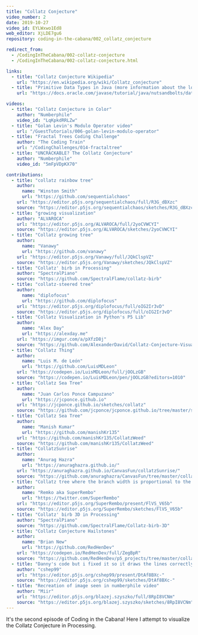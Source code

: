 ```yaml
---
title: "Collatz Conjecture"
video_number: 2
date: 2019-10-27
video_id: EYLWxwo1Ed8
web_editor: XjLDE7gu6
repository: coding-in-the-cabana/002_collatz_conjecture

redirect_from:
  - /CodingInTheCabana/002-collatz-conjecture
  - /CodingInTheCabana/002-collatz-conjecture.html

links:
  - title: "Collatz Conjecture Wikipedia"
    url: "https://en.wikipedia.org/wiki/Collatz_conjecture"
  - title: "Primitive Data Types in Java (more information about the long type)"
    url: "https://docs.oracle.com/javase/tutorial/java/nutsandbolts/datatypes.html"

videos:
  - title: "Collatz Conjecture in Color"
    author: "Numberphile"
    video_id: "LqKpkdRRLZw"
  - title: "Golan Levin's Modulo Operator video"
    url: "/GuestTutorials/006-golan-levin-modulo-operator"
  - title: "Fractal Trees Coding Challenge"
    author: "The Coding Train"
    url: "/CodingChallenges/014-fractaltree"
  - title: "UNCRACKABLE? The Collatz Conjecture"
    author: "Numberphile"
    video_id: "5mFpVDpKX70"

contributions:
  - title: "collatz rainbow tree"
    author:
      name: "Winston Smith"
      url: "https://github.com/sequentialchaos"
    url: "https://editor.p5js.org/sequentialchaos/full/R3G_dBXzc"
    source: "https://editor.p5js.org/sequentialchaos/sketches/R3G_dBXzc"
  - title: "growing visualization"
    author: "ALVAROCA"
    url: "https://editor.p5js.org/ALVAROCA/full/2yoCVWCYI"
    source: "https://editor.p5js.org/ALVAROCA/sketches/2yoCVWCYI"
  - title: "Collatz growing tree"
    author:
      name: "Vanawy"
      url: "https://github.com/vanawy"
    url: "https://editor.p5js.org/Vanawy/full/JQkClspVZ"
    source: "https://editor.p5js.org/Vanawy/sketches/JQkClspVZ"
  - title: "Collatz' birb in Processing"
    author: "SpectralPiano"
    source: "https://github.com/SpectralFlame/collatz-birb"
  - title: "collatz-steered tree"
    author:
      name: "diplofocus"
      url: "https://github.com/diplofocus"
    url: "https://editor.p5js.org/diplofocus/full/oIG2Ir3vD"
    source: "https://editor.p5js.org/diplofocus/full/oIG2Ir3vD"
  - title: "Collatz Visualization in Python's P5 Lib"
    author:
      name: "Alex Day"
      url: "https://alexday.me"
    url: "https://imgur.com/a/pXfzD8j"
    source: "https://github.com/AlexanderDavid/Collatz-Conjecture-Visualization"
  - title: "Collatz Thing"
    author:
      name: "Luis M. de León"
      url: "https://github.com/LuisMDLeon"
    url: "https://codepen.io/LuisMDLeon/full/jOOLzGB"
    source: "https://codepen.io/LuisMDLeon/pen/jOOLzGB?editors=1010"
  - title: "Collatz Sea Tree"
    author:
      name: "Juan Carlos Ponce Campuzano"
      url: "https://jcponce.github.io"
    url: "https://jcponce.github.io/sketches/collatz"
    source: "https://github.com/jcponce/jcponce.github.io/tree/master/sketches/collatz"
  - title: "Collatz Sea Tree"
    author:
      name: "Manish Kumar"
      url: "https://github.com/manishKr135"
    url: "https://github.com/manishKr135/CollatzWeed"
    source: "https://github.com/manishKr135/CollatzWeed"
  - title: "CollatzSunrise"
    author:
      name: "Anurag Hazra"
      url: "https://anuraghazra.github.io/"
    url: "https://anuraghazra.github.io/CanvasFun/collatzSunrise/"
    source: "https://github.com/anuraghazra/CanvasFun/tree/master/collatzSunrise"
  - title: "Collatz tree where the branch width is proportional to the number of times a number is used"
    author:
      name: "Remko aka SuperRembo"
      url: "https://twitter.com/SuperRembo"
    url: "https://editor.p5js.org/SuperRembo/present/FlVS_V65b"
    source: "https://editor.p5js.org/SuperRembo/sketches/FlVS_V65b"
  - title: "Collatz' birb 3D in Processing"
    author: "SpectralPiano"
    source: "https://github.com/SpectralFlame/Collatz-birb-3D"
  - title: "Collatz Conjecture Hailstones"
    author:
      name: "Brian New"
      url: "https://github.com/RedHenDev"
    url: "https://codepen.io/RedHenDev/full/ZegBpR"
    source: "https://github.com/RedHenDev/p5_projects/tree/master/collatzHailstorm"
  - title: "Danny's code but i fixed it so it draws the lines correctly."
    author: "cshep99"
    url: "https://editor.p5js.org/cshep99/present/DtAf8BXc-"
    source: "https://editor.p5js.org/cshep99/sketches/DtAf8BXc-"
  - title: "Recreation of image seen in numberphile video"
    author: "Miir"
    url: "https://editor.p5js.org/blazej.szyszko/full/8RpI8VCNm"
    source: "https://editor.p5js.org/blazej.szyszko/sketches/8RpI8VCNm"
---
```

It's the second episode of Coding in the Cabana! Here I attempt to visualize the Collatz Conjecture in Processing.
